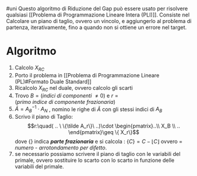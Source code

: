 #uni 
Questo algoritmo di Riduzione del Gap può essere usato per risolvere qualsiasi [[Problema di Programmazione Lineare Intera (PLI)]].
Consiste nel Calcolare un piano di taglio, ovvero un vincolo, e aggiungerlo al problema di partenza, iterativamente, fino a quando non si ottiene un errore nel target.
# Algoritmo
1. Calcolo $X_{RC}$ 
2. Porto il problema in [[Problema di Programmazione Lineare (PL)#Formato Duale Standard]] 
3. Ricalcolo $X_{RC}$ nel duale, ovvero calcolo gli scarti
4. Trovo $B=(indici \ di \ componenti \ \neq 0)$ e $r=(primo \ indice \ di \ componente \ frazionaria)$ 
5. $\tilde A=A_B^{-1}\cdot A_N$ , nomino le righe di $\tilde A$ con gli stessi indici di $A_B$ 
6. Scrivo il piano di Taglio: $$r:\quad( .. \ \{\tilde A_r\}\ ..)\cdot \begin{pmatrix}..\\ X_B \\ .. \end{pmatrix}\geq \{ X_r\}$$dove $\{ \}$ indica ___parte frazionaria___ e si calcola : $\{ C\}= C- \lfloor C \rfloor$ 
   ovvero = _numero_ - _arrotondamento per difetto_. 
7. se necessario possiamo scrivere il piano di taglio con le variabili del primale, ovvero sostituire lo scarto con lo scarto in funzione delle variabili del primale.